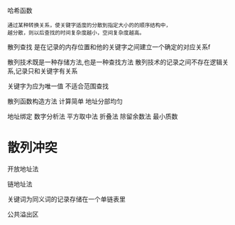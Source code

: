 

哈希函数

    通过某种转换关系，使关键字适度的分散到指定大小的的顺序结构中，
    越分散，则以后查找的时间复杂度越小，空间复杂度越高。

散列查找 是在记录的内存位置和他的关键字之间建立一个确定的对应关系f

散列技术既是一种存储方法,也是一种查找方法 
散列技术的记录之间不存在逻辑关系,记录只和关键字有关系

关键字为应为唯一值
不适合范围查找


散列函数构造方法
计算简单
地址分部均匀

地址绑定
数字分析法
平方取中法
折叠法
除留余数法  最小质数



# 散列冲突


开放地址法


链地址法

关键词为同义词的记录存储在一个单链表里


公共溢出区


